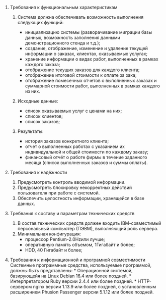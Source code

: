 1. Требования к функциональным характеристикам

	1. Система должна обеспечивать возможность выполнения следующих функций: 
		* инициализацию системы (разворачивание миграции базы данных, возможность заполнения данными демонстрационного стенда и т.д.);
		* создание, отображение, изменение и удаление текущей информации о заказах, клиентах, оказываемых услугах;
		* хранение информации о видах работ, выполненных в рамках каждого заказа;
		* отображение текущих заказов для каждого клиента;
		* отображение итоговой стоимости к оплате за зака;
		* отображение помесечных отчетов о выполненных заказах и суммарной стоимости работ, выполненных в рамках каждого из них.

	1. Исходные данные:
		* список оказываемых услуг с ценами на них;
		* список клиентов;
		* список заказов;

	1. Результаты:
		* история заказов конкретного клиента;
		* отчет о выполненных работах с указанием их индивидуальной и общей стоимости по каждому заказу;
		* финансовый отчёт о работе фирмы в течение заданного месяца (список выполненных заказов и суммы оплаты).

2. Требования к надёжности

	1. Предусмотреть контроль вводимой информации.
	2. Предусмотреть блокировку некорректных действий пользователя при работе с системой.
	3. Обеспечить целостность информации, хранящейся в базе данных.

3. Требвания к составу и параметрам технических средств

	1. В состав технических средств должен входить IВМ-совместимый персональный компьютер (ПЭВМ), выполняющий роль сервера.
	2. Минимальная конфигурация:
		* процессор Pentium-2.0Hzили лучше;
		* оперативную память объемом, 1Гигабайт и более;
		* HDD, 40 Гигабайт и более;

4. Требования к информационной и програмной совместимости
	Системные программные средства, используемые программой, должны быть представлены:
		* Операционной системой, базирующейя на Linux Debian 16.4 или более поздней.
		* Интерпретатором Ruby версии 2.4.4 или более поздней.
		* HTTP-сервером nginx версии 1.13.9 или более поздней, c установленным расширением Phusion Passenger версии 5.1.12 или более поздней.
